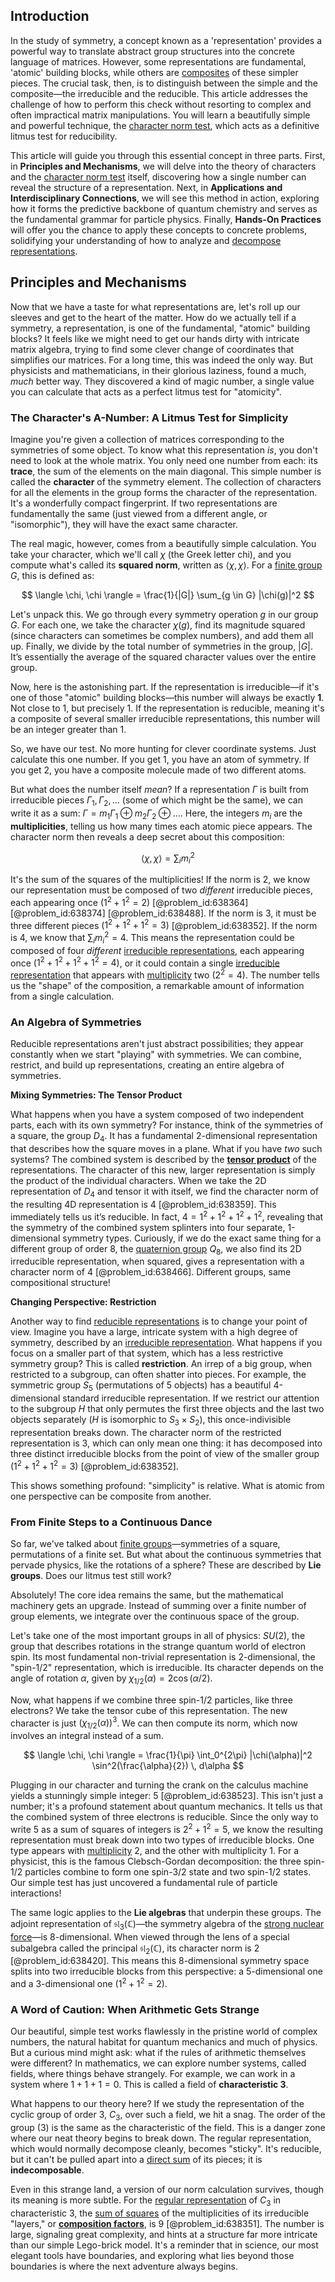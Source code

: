 ## Introduction
In the study of symmetry, a concept known as a 'representation' provides a powerful way to translate abstract group structures into the concrete language of matrices. However, some representations are fundamental, 'atomic' building blocks, while others are [composites](@article_id:150333) of these simpler pieces. The crucial task, then, is to distinguish between the simple and the composite—the irreducible and the reducible. This article addresses the challenge of how to perform this check without resorting to complex and often impractical matrix manipulations. You will learn a beautifully simple and powerful technique, the [character norm test](@article_id:193672), which acts as a definitive litmus test for reducibility.

This article will guide you through this essential concept in three parts. First, in **Principles and Mechanisms**, we will delve into the theory of characters and the [character norm test](@article_id:193672) itself, discovering how a single number can reveal the structure of a representation. Next, in **Applications and Interdisciplinary Connections**, we will see this method in action, exploring how it forms the predictive backbone of quantum chemistry and serves as the fundamental grammar for particle physics. Finally, **Hands-On Practices** will offer you the chance to apply these concepts to concrete problems, solidifying your understanding of how to analyze and [decompose representations](@article_id:139983).

## Principles and Mechanisms

Now that we have a taste for what representations are, let's roll up our sleeves and get to the heart of the matter. How do we actually tell if a symmetry, a representation, is one of the fundamental, "atomic" building blocks? It feels like we might need to get our hands dirty with intricate matrix algebra, trying to find some clever change of coordinates that simplifies our matrices. For a long time, this was indeed the only way. But physicists and mathematicians, in their glorious laziness, found a much, *much* better way. They discovered a kind of magic number, a single value you can calculate that acts as a perfect litmus test for "atomicity".

### The Character's A-Number: A Litmus Test for Simplicity

Imagine you're given a collection of matrices corresponding to the symmetries of some object. To know what this representation *is*, you don't need to look at the whole matrix. You only need one number from each: its **trace**, the sum of the elements on the main diagonal. This simple number is called the **character** of the symmetry element. The collection of characters for all the elements in the group forms the character of the representation. It's a wonderfully compact fingerprint. If two representations are fundamentally the same (just viewed from a different angle, or "isomorphic"), they will have the exact same character.

The real magic, however, comes from a beautifully simple calculation. You take your character, which we'll call $\chi$ (the Greek letter chi), and you compute what's called its **squared norm**, written as $\langle \chi, \chi \rangle$. For a [finite group](@article_id:151262) $G$, this is defined as:

$$
\langle \chi, \chi \rangle = \frac{1}{|G|} \sum_{g \in G} |\chi(g)|^2
$$

Let's unpack this. We go through every symmetry operation $g$ in our group $G$. For each one, we take the character $\chi(g)$, find its magnitude squared (since characters can sometimes be complex numbers), and add them all up. Finally, we divide by the total number of symmetries in the group, $|G|$. It’s essentially the average of the squared character values over the entire group.

Now, here is the astonishing part. If the representation is irreducible—if it's one of those "atomic" building blocks—this number will always be exactly **1**. Not close to 1, but precisely 1. If the representation is reducible, meaning it's a composite of several smaller irreducible representations, this number will be an integer greater than 1.

So, we have our test. No more hunting for clever coordinate systems. Just calculate this one number. If you get 1, you have an atom of symmetry. If you get 2, you have a composite molecule made of two different atoms.

But what does the number itself *mean*? If a representation $\Gamma$ is built from irreducible pieces $\Gamma_1, \Gamma_2, \dots$ (some of which might be the same), we can write it as a sum: $\Gamma = m_1 \Gamma_1 \oplus m_2 \Gamma_2 \oplus \dots$. Here, the integers $m_i$ are the **multiplicities**, telling us how many times each atomic piece appears. The character norm then reveals a deep secret about this composition:

$$
\langle \chi, \chi \rangle = \sum_i m_i^2
$$

It's the sum of the squares of the multiplicities! If the norm is 2, we know our representation must be composed of two *different* irreducible pieces, each appearing once ($1^2 + 1^2 = 2$) [@problem_id:638364] [@problem_id:638374] [@problem_id:638488]. If the norm is 3, it must be three different pieces ($1^2 + 1^2 + 1^2 = 3$) [@problem_id:638352]. If the norm is 4, we know that $\sum_i m_i^2 = 4$. This means the representation could be composed of four *different* [irreducible representations](@article_id:137690), each appearing once ($1^2+1^2+1^2+1^2=4$), or it could contain a single [irreducible representation](@article_id:142239) that appears with [multiplicity](@article_id:135972) two ($2^2=4$). The number tells us the "shape" of the composition, a remarkable amount of information from a single calculation.

### An Algebra of Symmetries

Reducible representations aren't just abstract possibilities; they appear constantly when we start "playing" with symmetries. We can combine, restrict, and build up representations, creating an entire algebra of symmetries.

**Mixing Symmetries: The Tensor Product**

What happens when you have a system composed of two independent parts, each with its own symmetry? For instance, think of the symmetries of a square, the group $D_4$. It has a fundamental 2-dimensional representation that describes how the square moves in a plane. What if you have *two* such systems? The combined system is described by the **[tensor product](@article_id:140200)** of the representations. The character of this new, larger representation is simply the product of the individual characters. When we take the 2D representation of $D_4$ and tensor it with itself, we find the character norm of the resulting 4D representation is 4 [@problem_id:638359]. This immediately tells us it’s reducible. In fact, $4 = 1^2 + 1^2 + 1^2 + 1^2$, revealing that the symmetry of the combined system splinters into four separate, 1-dimensional symmetry types. Curiously, if we do the exact same thing for a different group of order 8, the [quaternion group](@article_id:147227) $Q_8$, we also find its 2D irreducible representation, when squared, gives a representation with a character norm of 4 [@problem_id:638466]. Different groups, same compositional structure!

**Changing Perspective: Restriction**

Another way to find [reducible representations](@article_id:136616) is to change your point of view. Imagine you have a large, intricate system with a high degree of symmetry, described by an [irreducible representation](@article_id:142239). What happens if you focus on a smaller part of that system, which has a less restrictive symmetry group? This is called **restriction**. An irrep of a big group, when restricted to a subgroup, can often shatter into pieces. For example, the symmetric group $S_5$ (permutations of 5 objects) has a beautiful 4-dimensional standard irreducible representation. If we restrict our attention to the subgroup $H$ that only permutes the first three objects and the last two objects separately ($H$ is isomorphic to $S_3 \times S_2$), this once-indivisible representation breaks down. The character norm of the restricted representation is 3, which can only mean one thing: it has decomposed into three distinct irreducible blocks from the point of view of the smaller group ($1^2 + 1^2 + 1^2 = 3$) [@problem_id:638352].

This shows something profound: "simplicity" is relative. What is atomic from one perspective can be composite from another.

### From Finite Steps to a Continuous Dance

So far, we've talked about [finite groups](@article_id:139216)—symmetries of a square, permutations of a finite set. But what about the continuous symmetries that pervade physics, like the rotations of a sphere? These are described by **Lie groups**. Does our litmus test still work?

Absolutely! The core idea remains the same, but the mathematical machinery gets an upgrade. Instead of summing over a finite number of group elements, we integrate over the continuous space of the group.

Let's take one of the most important groups in all of physics: $SU(2)$, the group that describes rotations in the strange quantum world of electron spin. Its most fundamental non-trivial representation is 2-dimensional, the "spin-1/2" representation, which is irreducible. Its character depends on the angle of rotation $\alpha$, given by $\chi_{1/2}(\alpha) = 2\cos(\alpha/2)$.

Now, what happens if we combine three spin-1/2 particles, like three electrons? We take the tensor cube of this representation. The new character is just $(\chi_{1/2}(\alpha))^3$. We can then compute its norm, which now involves an integral instead of a sum.

$$
\langle \chi, \chi \rangle = \frac{1}{\pi} \int_0^{2\pi} |\chi(\alpha)|^2 \sin^2(\frac{\alpha}{2}) \, d\alpha
$$

Plugging in our character and turning the crank on the calculus machine yields a stunningly simple integer: 5 [@problem_id:638523]. This isn't just a number; it's a profound statement about quantum mechanics. It tells us that the combined system of three electrons is reducible. Since the only way to write 5 as a sum of squares of integers is $2^2 + 1^2 = 5$, we know the resulting representation must break down into two types of irreducible blocks. One type appears with [multiplicity](@article_id:135972) 2, and the other with multiplicity 1. For a physicist, this is the famous Clebsch-Gordan decomposition: the three spin-1/2 particles combine to form one spin-3/2 state and two spin-1/2 states. Our simple test has just uncovered a fundamental rule of particle interactions!

The same logic applies to the **Lie algebras** that underpin these groups. The adjoint representation of $\mathfrak{sl}_3(\mathbb{C})$—the symmetry algebra of the [strong nuclear force](@article_id:158704)—is 8-dimensional. When viewed through the lens of a special subalgebra called the principal $\mathfrak{sl}_2(\mathbb{C})$, its character norm is 2 [@problem_id:638420]. This means this 8-dimensional symmetry space splits into two irreducible blocks from this perspective: a 5-dimensional one and a 3-dimensional one ($1^2+1^2=2$).

### A Word of Caution: When Arithmetic Gets Strange

Our beautiful, simple test works flawlessly in the pristine world of complex numbers, the natural habitat for quantum mechanics and much of physics. But a curious mind might ask: what if the rules of arithmetic themselves were different? In mathematics, we can explore number systems, called fields, where things behave strangely. For example, we can work in a system where $1+1+1=0$. This is called a field of **characteristic 3**.

What happens to our theory here? If we study the representation of the cyclic group of order 3, $C_3$, over such a field, we hit a snag. The order of the group (3) is the same as the characteristic of the field. This is a danger zone where our neat theory begins to break down. The regular representation, which would normally decompose cleanly, becomes "sticky". It's reducible, but it can't be pulled apart into a [direct sum](@article_id:156288) of its pieces; it is **indecomposable**.

Even in this strange land, a version of our norm calculation survives, though its meaning is more subtle. For the [regular representation](@article_id:136534) of $C_3$ in characteristic 3, the [sum of squares](@article_id:160555) of the multiplicities of its irreducible "layers," or **[composition factors](@article_id:141023)**, is 9 [@problem_id:638351]. The number is large, signaling great complexity, and hints at a structure far more intricate than our simple Lego-brick model. It's a reminder that in science, our most elegant tools have boundaries, and exploring what lies beyond those boundaries is where the next adventure always begins.